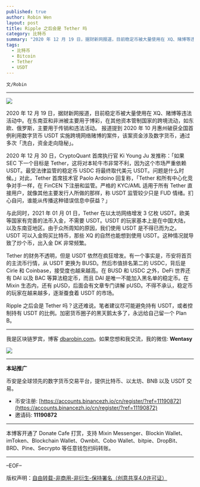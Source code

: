 ```yaml
---
published: true
author: Robin Wen
layout: post
title: Ripple 之后会是 Tether 吗
category: 比特币
summary: "2020 年 12 月 19 日，据财新网报道，目前稳定币被大量使用在 XQ、赌博等违法活动中。在东南亚和非洲被主要用于博彩，在其他资本管制国家的跨境流动，如东欧、俄罗斯，主要用于传销和违法活动。 报道提到 2020 年 10 月惠州破获全国首例利用数字货币 USDT 实施跨境网络赌博的案件，该案资金涉及数字货币，通过多次「洗白，资金走向隐秘」。Ripple 之后会是 Tether 吗？这还难说。笔者建议尽可能避免持有 USDT，或者控制持有 USDT 的比例。加密货币圈子的黑天鹅太多了，永远给自己留一个 Plan B。"
tags:
  - 比特币
  - Bitcoin
  - Tether
  - USDT
---
```


`文/Robin`

***

![](https://cdn.dbarobin.com/s36n554.png)

2020 年 12 月 19 日，据财新网报道，目前稳定币被大量使用在 XQ、赌博等违法活动中。在东南亚和非洲被主要用于博彩，在其他资本管制国家的跨境流动，如东欧、俄罗斯，主要用于传销和违法活动。 报道提到 2020 年 10 月惠州破获全国首例利用数字货币 USDT 实施跨境网络赌博的案件，该案资金涉及数字货币，通过多次「洗白，资金走向隐秘」。

2020 年 12 月 30 日，CryptoQuant 首席执行官 Ki Young Ju 发推称：「如果 SEC 下一个目标是 Tether，这将对本轮牛市非常不利，因为这个市场严重依赖 USDT。最受法律监管的稳定币 USDC 将最终取代美元 USDT。问题是什么时候。」对此，Tether 首席技术官 Paolo Ardoino 回复称，「Tether 和所有中心化竞争对手一样，在 FinCEN 下注册和监管。严格的 KYC/AML 适用于所有 Tether 直接用户，就像其他主要发行人所做的那样，称 USDT 监管较少只是 FUD 情绪。扪心自问，谁能从传播这种错误信息中获益？」

与此同时，2021 年 01 月 01 日，Tether 在以太坊网络增发 3 亿枚 USDT。欧美等国家有完善的法币入金，不需要 USDT。USDT 的玩家基本上是在中国大陆，以及东南亚地区。由于众所周知的原因，我们使用 USDT 是不得已而为之。USDT 可以入金购买比特币，那些 XQ 的自然也能想到使用 USDT。这种情况就导致了炒个币，出入金 DK 非常频繁。

Tether 的财务不透明，但是 USDT 依然在疯狂增发。有一个事实是，币安将首页的主流币行情，从 USDT 更换为 BUSD。然后市值排名第二的 USDC，背后是 Cirle 和 Coinbase，接受度也越来越高。在 BUSD 和 USDC 之外，DeFi 世界还有 DAI 以及 BAC 等算法稳定币，而且 DAI 是唯一不能加入黑名单的稳定币。在 Mixin 生态内，还有 pUSD，后面会有文章专门讲解 pUSD。不得不承认，稳定币的玩家在越来越多，逐渐蚕食着 USDT 的市场。

Ripple 之后会是 Tether 吗？这还难说。笔者建议尽可能避免持有 USDT，或者控制持有 USDT 的比例。加密货币圈子的黑天鹅太多了，永远给自己留一个 Plan B。

***

我是区块链罗宾，博客 [dbarobin.com](https://dbarobin.com/)。如果您想和我交流，我的微信: **Wentasy**

![](https://cdn.dbarobin.com/v4yywe2.png)

***

**本站推广**

币安是全球领先的数字货币交易平台，提供比特币、以太坊、BNB 以及 USDT 交易。

* 币安注册: [https://accounts.binancezh.io/cn/register/?ref=11190872](https://accounts.binancezh.io/cn/register/?ref=11190872)
* 邀请码: **11190872**

***

本博客开通了 Donate Cafe 打赏，支持 Mixin Messenger、Blockin Wallet、imToken、Blockchain Wallet、Ownbit、Cobo Wallet、bitpie、DropBit、BRD、Pine、Secrypto 等任意钱包扫码转账。

<center>
    <div class="--donate-button"
         data-button-id="f8b9df0d-af9a-460d-8258-d3f435445075"
    ></div>
</center>

***

–EOF–

版权声明：[自由转载-非商用-非衍生-保持署名（创意共享4.0许可证）](http://creativecommons.org/licenses/by-nc-nd/4.0/deed.zh)